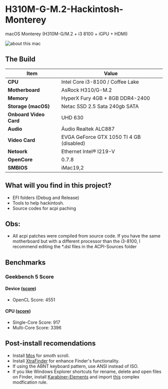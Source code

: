 # H310M-G-M.2-Hackintosh-Monterey
macOS Monterey (H310M-G/M.2 + i3 8100 + iGPU + HDMI)

![about this mac](https://raw.githubusercontent.com/vagnerlandio/H310M-G-M.2-Hackintosh-Monterey-OpenCore/master/Images%20/about-this-mac.png "About This Mac Image")

## The Build

| Item | Value
| --- | ---
| **CPU** | Intel Core i3-8100 / Coffee Lake
| **Motherboard** | AsRock H310/G-M.2
| **Memory** | HyperX Fury 4GB + 8GB DDR4-2400
| **Storage (macOS)** | Netac SSD 2.5 Sata 240gb SATA
| **Onboard Video Card** | UHD 630
| **Audio** | Áudio Realtek ALC887
| **Video Card** | EVGA GeForce GTX 1050 TI 4 GB (disabled)
| **Netoork** | Ethernet Intel® I219-V
| **OpenCore** | 0.7.8
| **SMBIOS** | iMac19,2

## What will you find in this project?
* EFI folders (Debug and Release)
* Tools to help hackintosh.
* Source codes for acpi paching

## Obs:
* All acpi patches were compiled from source code. If you have the same motherboard but with a different processor than the i3-8100, I recommend editing the *.dsl files in the ACPI-Sources folder

## Benchmarks
### Geekbench 5 Score
#### Device ([score](https://browser.geekbench.com/v5/compute/4336831))
* OpenCL Score: 4551

#### CPU ([score](https://browser.geekbench.com/v5/cpu/13052754))
* Single-Core Score: 917
* Multi-Core Score: 3396

## Post-install recomendations
* Install [Mos](https://mos.caldis.me/?from=MosApplication&version=3.3.2) for smoth scroll.
* Install [XtraFinder](https://www.trankynam.com/xtrafinder/) for enhance Finder's functionality.
* If using the ABNT keyboard pattern, use ANSI instead of ISO.
* If you like Windows Explorer shortcuts for rename, delete and open files on Finder, install [Karabiner-Elements](https://karabiner-elements.pqrs.org/) and import [this](https://ke-complex-modifications.pqrs.org/#finder) complex modfication rule.

